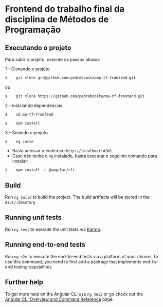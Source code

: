 # Frontend do trabalho final da disciplina de Métodos de Programação
## Executando o projeto
Para subir o projeto, execute os passos abaixo:

1 - Clonando o projeto
```sh
$    git clone git@github.com:pedrobcosta/mp-tf-frontend.git
``` 
ou 
```sh
$    git clone https://github.com/pedrobcosta/mp-tf-frontend.git
```

2 - instalando dependencias
```sh
$    cd mp-tf-frontend
```
```sh
$    npm install
```

3 - Subindo o projeto
```sh
$    ng serve
```

* Basta acessar o endereço `http://localhost:4200`
* Caso não tenha o `ng` instalado, basta executar o seguinte comando para instalar:
```sh
$    npm install -g @angular/cli
```


## Build

Run `ng build` to build the project. The build artifacts will be stored in the `dist/` directory.

## Running unit tests

Run `ng test` to execute the unit tests via [Karma](https://karma-runner.github.io).

## Running end-to-end tests

Run `ng e2e` to execute the end-to-end tests via a platform of your choice. To use this command, you need to first add a package that implements end-to-end testing capabilities.

## Further help

To get more help on the Angular CLI use `ng help` or go check out the [Angular CLI Overview and Command Reference](https://angular.io/cli) page.
